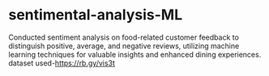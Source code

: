 # sentimental-analysis-ML
Conducted sentiment analysis on food-related customer feedback to distinguish positive, average, and negative reviews, utilizing machine learning techniques for valuable insights and enhanced dining experiences.
dataset used-https://rb.gy/vis3t
